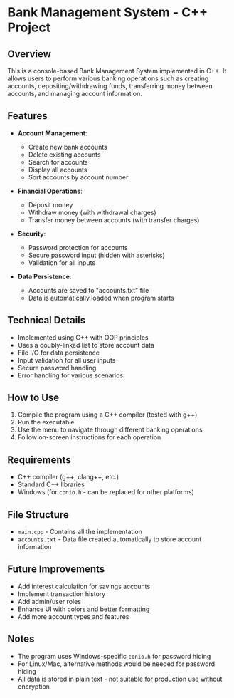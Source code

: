 # Bank Management System - C++ Project

## Overview
This is a console-based Bank Management System implemented in C++. It allows users to perform various banking operations such as creating accounts, depositing/withdrawing funds, transferring money between accounts, and managing account information.

## Features
- **Account Management**:
  - Create new bank accounts
  - Delete existing accounts
  - Search for accounts
  - Display all accounts
  - Sort accounts by account number

- **Financial Operations**:
  - Deposit money
  - Withdraw money (with withdrawal charges)
  - Transfer money between accounts (with transfer charges)

- **Security**:
  - Password protection for accounts
  - Secure password input (hidden with asterisks)
  - Validation for all inputs

- **Data Persistence**:
  - Accounts are saved to "accounts.txt" file
  - Data is automatically loaded when program starts

## Technical Details
- Implemented using C++ with OOP principles
- Uses a doubly-linked list to store account data
- File I/O for data persistence
- Input validation for all user inputs
- Secure password handling
- Error handling for various scenarios

## How to Use
1. Compile the program using a C++ compiler (tested with g++)
2. Run the executable
3. Use the menu to navigate through different banking operations
4. Follow on-screen instructions for each operation

## Requirements
- C++ compiler (g++, clang++, etc.)
- Standard C++ libraries
- Windows (for `conio.h` - can be replaced for other platforms)

## File Structure
- `main.cpp` - Contains all the implementation
- `accounts.txt` - Data file created automatically to store account information

## Future Improvements
- Add interest calculation for savings accounts
- Implement transaction history
- Add admin/user roles
- Enhance UI with colors and better formatting
- Add more account types and features

## Notes
- The program uses Windows-specific `conio.h` for password hiding
- For Linux/Mac, alternative methods would be needed for password hiding
- All data is stored in plain text - not suitable for production use without encryption
